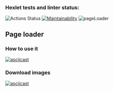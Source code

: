 ### Hexlet tests and linter status:
![Actions Status](https://github.com/enmalafeev/backend-project-lvl3/workflows/hexlet-check/badge.svg)
[![Maintainability](https://api.codeclimate.com/v1/badges/1434f7386f02baeccb70/maintainability)](https://codeclimate.com/github/enmalafeev/backend-project-lvl3/maintainability)
![pageLoader](https://github.com/enmalafeev/backend-project-lvl3/workflows/pageloader_CI/badge.svg)

## Page loader

### How to use it
[![asciicast](https://asciinema.org/a/365827.svg)](https://asciinema.org/a/365827)

### Download images
[![asciicast](https://asciinema.org/a/374739.svg)](https://asciinema.org/a/374739)